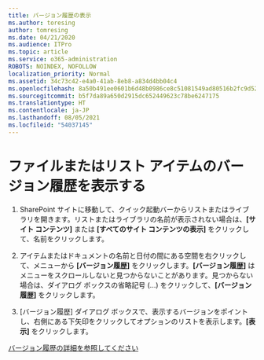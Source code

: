 ```yaml
---
title: バージョン履歴の表示
ms.author: toresing
author: tomresing
ms.date: 04/21/2020
ms.audience: ITPro
ms.topic: article
ms.service: o365-administration
ROBOTS: NOINDEX, NOFOLLOW
localization_priority: Normal
ms.assetid: 34c73c42-e4a0-41ab-8eb8-a834d4bb04c4
ms.openlocfilehash: 8a50b491ee0601b6d48b0986ce8c51081549ad80516b2fc9d52f1bf6e7c025cf
ms.sourcegitcommit: b5f7da89a650d2915dc652449623c78be6247175
ms.translationtype: HT
ms.contentlocale: ja-JP
ms.lasthandoff: 08/05/2021
ms.locfileid: "54037145"
---
```

# <a name="view-version-history-of-a-file-or-list-item"></a>ファイルまたはリスト アイテムのバージョン履歴を表示する

1. SharePoint サイトに移動して、クイック起動バーからリストまたはライブラリを開きます。リストまたはライブラリの名前が表示されない場合は、**[サイト コンテンツ]** または **[すべてのサイト コンテンツの表示]** をクリックして、名前をクリックします。
    
2. アイテムまたはドキュメントの名前と日付の間にある空間を右クリックして、メニューから **[バージョン履歴]** をクリックします。**[バージョン履歴]** はメニューをスクロールしないと見つからないことがあります。見つからない場合は、ダイアログ ボックスの省略記号 (...) をクリックして、**[バージョン履歴]** をクリックします。
    
3. [バージョン履歴] ダイアログ ボックスで、表示するバージョンをポイントし、右側にある下矢印をクリックしてオプションのリストを表示します。**[表示]** をクリックします。
    
[バージョン履歴の詳細を参照してください](https://go.microsoft.com/fwlink/?linkid=875709)
  

